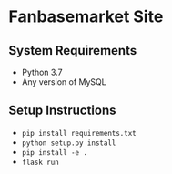 # Fanbasemarket Site

## System Requirements
* Python 3.7
* Any version of MySQL

## Setup Instructions
* `pip install requirements.txt`
* `python setup.py install`
* `pip install -e .`
* `flask run`
